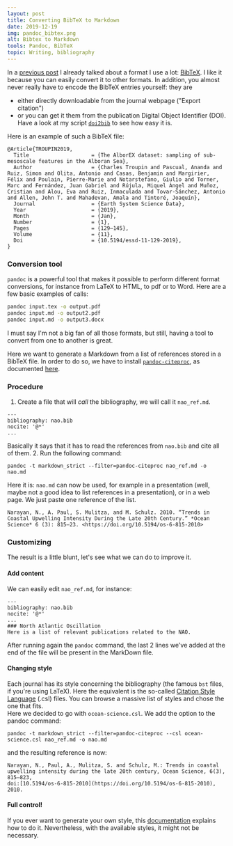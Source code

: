 ```yaml
---
layout: post
title: Converting BibTeX to Markdown
date: 2019-12-19
img: pandoc_bibtex.png
alt: Bibtex to Markdown
tools: Pandoc, BibTeX
topic: Writing, bibliography
---
```


In a [previous post](./2019-11-13-python-course.md) I already talked about a format I use a lot: [BibTeX](http://www.bibtex.org/). I like it because you can easily convert it to other formats. In  addition, you almost never really have to encode the BibTeX entries yourself: they are
* either directly downloadable from the journal webpage ("Export citation")
* or you can get it them from the publication Digital Object Identifier (DOI). Have a look at my script [`doi2bib`](https://github.com/ctroupin/ctroupin.github.io/blob/source/notebooks/bash/doi2bib) to see how easy it is.

Here is an example of such a BibTeX file:
```
@Article{TROUPIN2019,
  Title                    = {The AlborEX dataset: sampling of sub-mesoscale features in the Alboran Sea},
  Author                   = {Charles Troupin and Pascual, Ananda and Ruiz, Simon and Olita, Antonio and Casas, Benjamin and Margirier, Félix and Poulain, Pierre-Marie and Notarstefano, Giulio and Torner, Marc and Fernández, Juan Gabriel and Rújula, Miquel Àngel and Muñoz, Cristian and Alou, Eva and Ruiz, Inmaculada and Tovar-Sánchez, Antonio and Allen, John T. and Mahadevan, Amala and Tintoré, Joaquín},
  Journal                  = {Earth System Science Data},
  Year                     = {2019},
  Month                    = {Jan},
  Number                   = {1},
  Pages                    = {129–145},
  Volume                   = {11},
  Doi                      = {10.5194/essd-11-129-2019},
}
```

### Conversion tool
`pandoc` is a powerful tool that makes it possible to perform different format conversions, for instance from LaTeX to HTML, to pdf or to Word. Here are a few basic examples of calls:
```bash
pandoc input.tex -o output.pdf
pandoc input.md -o output2.pdf
pandoc input.md -o output3.docx
```
I must say I'm not a big fan of all those formats, but still, having a tool to convert from one to another is great.

Here we want to generate a Markdown from a list of references stored in a BibTeX file. In order to do so, we have to install [`pandoc-citeproc`](https://github.com/jgm/pandoc-citeproc), as documented [here](https://pandoc.org/demo/example19/Extension-citations.html).

### Procedure

1. Create a file that will *call* the bibliography, we will call it `nao_ref.md`.
```
---
bibliography: nao.bib
nocite: '@*'
...
```
Basically it says that it has to read the references from `nao.bib` and cite all of them.
2. Run the following command:
```
pandoc -t markdown_strict --filter=pandoc-citeproc nao_ref.md -o nao.md
```
Here it is: `nao.md` can now be used, for example in a presentation (well, maybe not a good idea to list references in a presentation), or in a web page. We just paste one reference of the list.
```
Narayan, N., A. Paul, S. Mulitza, and M. Schulz. 2010. “Trends in
Coastal Upwelling Intensity During the Late 20th Century.” *Ocean
Science* 6 (3): 815–23. <https://doi.org/10.5194/os-6-815-2010>
```

### Customizing

The result is a little blunt, let's see what we can do to improve it.

#### Add content
We can easily edit `nao_ref.md`, for instance:
```
---
bibliography: nao.bib
nocite: '@*'
...
### North Atlantic Oscillation
Here is a list of relevant publications related to the NAO.
```
After running again the `pandoc` command, the last 2 lines we've added at the end of the file will be present in the MarkDown file.

#### Changing style
Each journal has its style concerning the bibliography (the famous `bst` files, if you're using LaTeX). Here the equivalent is the so-called [Citation Style Language](https://citationstyles.org/) (.csl) files. You can browse a massive list of styles and chose the one that fits.     
Here we decided to go with `ocean-science.csl`. We add the option to the pandoc command:
```
pandoc -t markdown_strict --filter=pandoc-citeproc --csl ocean-science.csl nao_ref.md -o nao.md
```
and the resulting reference is now:
```
Narayan, N., Paul, A., Mulitza, S. and Schulz, M.: Trends in coastal
upwelling intensity during the late 20th century, Ocean Science, 6(3),
815–823,
doi:[10.5194/os-6-815-2010](https://doi.org/10.5194/os-6-815-2010),
2010.
```

#### Full control!
If you ever want to generate your own style, this [documentation](http://docs.citationstyles.org/en/1.0.1/primer.html) explains how to do it.
Nevertheless, with the available styles, it might not be necessary.

